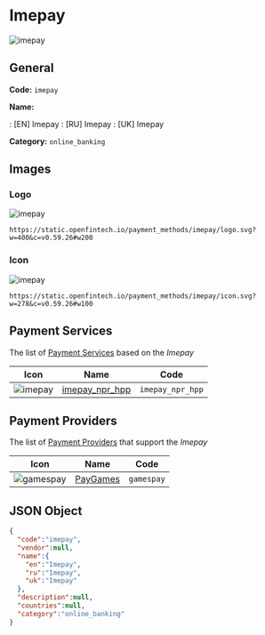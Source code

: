 
# Imepay 
![imepay](https://static.openfintech.io/payment_methods/imepay/logo.svg?w=400&c=v0.59.26#w200)  

## General 
**Code:** `imepay` 
 
**Name:** 
 
:	[EN] Imepay 
:	[RU] Imepay 
:	[UK] Imepay 
 
**Category:** `online_banking` 
 

## Images 

### Logo 
![imepay](https://static.openfintech.io/payment_methods/imepay/logo.svg?w=400&c=v0.59.26#w200)  

```
https://static.openfintech.io/payment_methods/imepay/logo.svg?w=400&c=v0.59.26#w200
```  

### Icon 
![imepay](https://static.openfintech.io/payment_methods/imepay/icon.svg?w=278&c=v0.59.26#w100)  

```
https://static.openfintech.io/payment_methods/imepay/icon.svg?w=278&c=v0.59.26#w100
```  

## Payment Services 
 
The list of [Payment Services](/payment-services/) based on the _Imepay_ 

|Icon|Name|Code| 
|:---:|:---:|:---:| 
|![imepay](https://static.openfintech.io/payment_methods/imepay/icon.svg?w=278&c=v0.59.26#w100) |[imepay_npr_hpp](/payment-services/imepay_npr_hpp/)|`imepay_npr_hpp`| 
 

## Payment Providers 
 
The list of [Payment Providers](/payment-providers/) that support the _Imepay_ 

|Icon|Name|Code| 
|:---:|:---:|:---:| 
|![gamespay](https://static.openfintech.io/payment_providers/gamespay/icon.svg?w=278&c=v0.59.26#w100) |[PayGames](/payment-providers/gamespay/)|`gamespay`| 
 

## JSON Object 

```json
{
  "code":"imepay",
  "vendor":null,
  "name":{
    "en":"Imepay",
    "ru":"Imepay",
    "uk":"Imepay"
  },
  "description":null,
  "countries":null,
  "category":"online_banking"
}
```  
